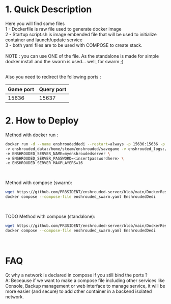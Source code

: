 # 1. Quick Description

Here you will find some files<br>
    1 - Dockerfile is raw file used to generate docker image<br>
    2 - Startup script.sh is image embended file that will be used to initialize container and launch/update service<br>
    3 - both yaml files are to be used with COMPOSE to create stack.<br>
<br>
NOTE : you can use ONE of the file. As the standalone is made for simple docker install and the swarm is used... well, for swarm ;)<br>
<br>

Also you need to redirect the following ports :<br>

| Game port |  Query port  |
|-----------|--------------|
|   15636   |     15637    |
 
# 2. How to Deploy

Method with docker run : <br>
```bash
docker run -d --name enshroudeddedi --restart=always -p 15636:15636 -p 15637:15667 \
-v enshrouded_data:/home/steam/enshrouded/savegame -v enshrouded_logs:/home/steam/enshrouded/logs \
-e ENSHROUDED_SERVER_NAME=myenshroudedserver \
-e ENSHROUDED_SERVER_PASSWORD=<insertpasswordhere> \
-e ENSHROUDED_SERVER_MAXPLAYERS=16
```
<br>

Method with compose  (swarm):<br>
```bash
wget https://github.com/PR3SIDENT/enshrouded-server/blob/main/DockerRessources/enshrouded_swarm.yaml
docker compose --compose-file enshrouded_swarm.yaml EnshroudedDedi
```
<br>

TODO Method with compose (standalone):<br>
```bash
wget https://github.com/PR3SIDENT/enshrouded-server/blob/main/DockerRessources/enshrouded_standalone.yaml
docker compose --compose-file enshrouded_swarm.yaml EnshroudedDedi
```
<br>

# FAQ

Q: why a network is declared in compose if you still bind the ports ?<br>
A: Beceause if we want to make a compose file including other services like Console, Backup management or web interface to manage service,
it will be more easier (and secure) to add other container in a backend isolated network.
